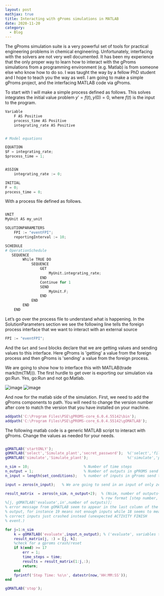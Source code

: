 ```yaml
---
layout: post
mathjax: true
title: Interacting with gProms simulations in MATLAB
date: 2020-11-20
category:
  - Blog
---
```


The gProms simulation suite is a very powerful set of tools for practical engineering problems in chemical engineering. Unfortunately, interfacing with the solvers are not very well documented. It has been my experience that the only proper way to learn how to interact with the gProms simulations from a programming environment (e.g. Matlab) is from someone else who know how to do so. I was taught the way by a fellow PhD student and I hope to teach you the way as well. I am going to make a simple gProms project, and the interfacing MATLAB code via gProms. 

To start with I will make a simple process defined as follows. This solves integrates the initial value problem $y'=f(t), y(0)=0$, where $f(t)$ is the input to the program.


```python
Variable
    F AS Positive
    process_time AS Positive
    integrating_rate AS Positive


# Model equations

EQUATION
$F = integrating_rate;
$process_time = 1;


ASSIGN
    integrating_rate := 0;

INITIAL
F = 0;
process_time = 0;
```
With a process file defined as follows.

```python

UNIT
MyUnit AS my_unit

SOLUTIONPARAMETERS
    FPI := "eventFPI";
    reportingInterval := 10;

SCHEDULE
# OperationSchedule
   SEQUENCE
        While TRUE DO
            SEQUENCE
                GET
                    MyUnit.integrating_rate;
                END
                Continue for 1
                SEND
                    MyUnit.F;
                END
            END
        END
    END
```

Let’s go over the process file to understand what is happening. In the SolutionParameters section we see the following line tells the foreign process interface that we want to interact with an external source
```python
FPI := "eventFPI";
```
And the ``Get`` and ``Send`` blocks declare that we are getting values and sending values to this interface. Here gProms is 'getting' a value from the foreign process and then gProms is 'sending' a value from the foreign process. 

We are going to show how to interface this with MATLAB(trade mark(tm(TM))). The first hurdle to get over is exporting our simulation via go:Run. Yes, go:Run and not go:Matlab.

![image](/assets/imgs/Example.png)
![image](/assets/imgs/Example_2.png)

And now for the matlab side of the simulation. First, we need to add the gProms components to path. You will need to change the version number after core to match the version that you have installed on your machine.

```matlab
addpath('C:\Program Files\PSE\gPROMS-core_6.0.4.55142\bin');
addpath('C:\Program Files\PSE\gPROMS-core_6.0.4.55142\gOMATLAB');
```

The following matlab code is a generic MATLAB script to interact with gProms. Change the values as needed for your needs.

```matlab

gOMATLAB('startONLY');
gOMATLAB('select','Simulate_plant','secret_password');  %('select','file_name','encryption_password')
gOMATLAB('simulate','Simulate_plant');                  %('simulate','process_name')

n_sim = 10;                         % Number of time steps
n_output = 1;                       % Number of outputs in gPROMS send task
n_input = length(set_conditions);   % number of inputs in gProms send task

input = zeros(n_input);   % We are going to send in an input of only zeros

result_matrix  = zeros(n_sim, n_output+2);  % (Nsim, number of outputs+2) [outputs are the entities in gOMATLAB_send]
                                            % row format [step number, output values, gProms return code]
%[j, gOMATLAB('evaluate',in',number of outputs)];
% error message from gOMATLAB seem to appear in the last column of the
% output, for instance 19 means not enough inputs while 18 seems to mean
% correct inputs just crashed instead (unexpected ACTIVITY FINISH
% event.)

for j=1:n_sim
    k = gOMATLAB('evaluate',input,n_output); % ('evaluate', variables to gProms, number of variables to get from gProms )
    result_matrix(j, :) = [j, k]; 
    %check for a gproms crash/reset
    if k(end) >= 17
        err = 1;
        time_steps = time;
        results = result_matrix(1:j,:);
        return;
    end
    fprintf('Step Time: %s\n', datestr(now,'HH:MM:SS'));
end

gOMATLAB('stop');
```
